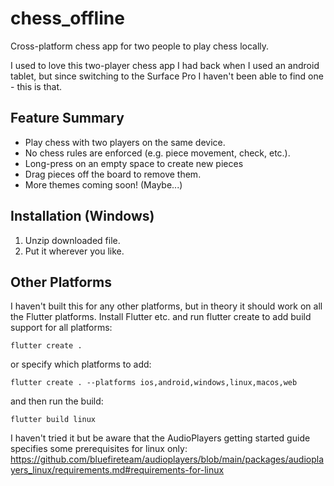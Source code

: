 # chess_offline

Cross-platform chess app for two people to play chess locally.

I used to love this two-player chess app I had back when I used an android tablet, but since switching to the Surface Pro I haven't been able to find one - this is that.

## Feature Summary

- Play chess with two players on the same device.
- No chess rules are enforced (e.g. piece movement, check, etc.).
- Long-press on an empty space to create new pieces
- Drag pieces off the board to remove them.
- More themes coming soon! (Maybe...)

## Installation (Windows)

1. Unzip downloaded file.
2. Put it wherever you like.

## Other Platforms

I haven't built this for any other platforms, but in theory it should work on all the Flutter platforms. Install Flutter etc. and run flutter create to add build support for all platforms:

    flutter create .

or specify which platforms to add:

    flutter create . --platforms ios,android,windows,linux,macos,web

and then run the build:

    flutter build linux

I haven't tried it but be aware that the AudioPlayers getting started guide specifies some prerequisites for linux only: https://github.com/bluefireteam/audioplayers/blob/main/packages/audioplayers_linux/requirements.md#requirements-for-linux
